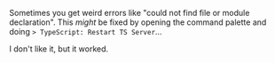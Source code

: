 Sometimes you get weird errors like "could not find file or module declaration". This *might* be fixed by opening the command palette and doing `> TypeScript: Restart TS Server`...

I don't like it, but it worked.


